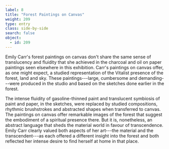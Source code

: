 ```yaml
---
label: 8
title: "Forest Paintings on Canvas"
weight: 209
type: entry
class: side-by-side
search: false
object:
  - id: 209
---
```

Emily Carr's forest paintings on canvas don't share the same sense of translucency and fluidity that she achieved in the charcoal and oil on paper paintings seen elsewhere in this exhibition. Carr's paintings on canvas offer, as one might expect, a studied representation of the Vitalist presence of the forest, land and sky. These paintings---large, cumbersome and demanding---were produced in the studio and based on the sketches done earlier in the forest.

The intense fluidity of gasoline-thinned paint and translucent symbiosis of paint and paper, in the sketches, were replaced by studied compositions, rhythmic brushstrokes and abstracted shapes when transferred to canvas. The paintings on canvas offer remarkable images of the forest that suggest the embodiment of a spiritual presence there. But it is, nonetheless, an abstract language that sheds the material world in favour of transcendence. Emily Carr clearly valued both aspects of her art---the material and the transcendent---as each offered a different insight into the forest and both reflected her intense desire to find herself at home in that place.